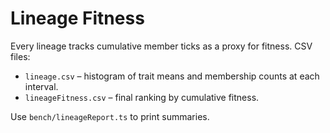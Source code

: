 # Lineage Fitness

Every lineage tracks cumulative member ticks as a proxy for fitness. CSV files:

- `lineage.csv` – histogram of trait means and membership counts at each interval.
- `lineageFitness.csv` – final ranking by cumulative fitness.

Use `bench/lineageReport.ts` to print summaries.
